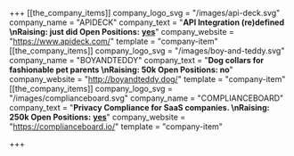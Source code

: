 +++
[[the_company_items]]
company_logo_svg = "/images/api-deck.svg"
company_name = "APIDECK"
company_text = "**API Integration (re)defined  \nRaising: just did   Open Positions:** [**yes**](https://www.apideck.com/)"
company_website = "https://www.apideck.com/"
template = "company-item"
[[the_company_items]]
company_logo_svg = "/images/boy-and-teddy.svg"
company_name = "BOYANDTEDDY"
company_text = "**Dog collars for fashionable pet parents  \nRaising: 50k Open Positions: no**"
company_website = "http://boyandteddy.dog/"
template = "company-item"
[[the_company_items]]
company_logo_svg = "/images/complianceboard.svg"
company_name = "COMPLIANCEBOARD"
company_text = "**Privacy Compliance for SaaS companies.  \nRaising: 250k Open Positions:** [**yes**](https://www.complianceboard.io/)"
company_website = "https://complianceboard.io/"
template = "company-item"

+++
